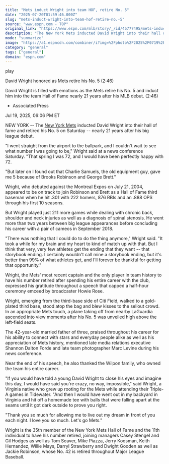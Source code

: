```yaml
---
title: "Mets induct Wright into team HOF, retire No. 5"
date: "2025-07-20T01:59:46.000Z"
slug: "mets-induct-wright-into-team-hof-retire-no.-5"
source: "www.espn.com - TOP"
original_link: "https://www.espn.com/mlb/story/_/id/45777495/mets-induct-david-wright-team-hall-fame-retire-no-5"
description: "The New York Mets inducted David Wright into their hall of fame and retired his No. 5 on Saturday, nearly 21 years after his big league debut."
mode: "summarize"
image: "https://a1.espncdn.com/combiner/i?img=%2Fphoto%2F2025%2F0719%2Fr1521089_1024x576_16%2D9.jpg"
category: "general"
tags: ["general"]
domain: "espn.com"
---
```

<div id="readability-page-1" class="page"><div data-video="watch,640,360,45778200,whitelist-DJ|CI|SO|CF|FM|NL|BJ|GW|RW|GQ|MG|LY|TZ|SR|MH|PY|MU|AM|AU|IE|KE|MW|SL|AW|BQ|TT|CL|GM|GN|GF|UM|ML|NI|GB|UK|GD|PE|NG|FJ|AO|MP|CM|ZM|SC|EC|VG|AI|MQ|VC|HN|BM|PW|VI|MA|BW|BB|KY|GH|CU|DZ|TC|DO|SX|RE|TD|GU|SV|VE|KN|TN|UG|AG|GT|US|AS|PR|HT|BF|CG|ZW|CV|LR|SD|ZA|EG|GP|MR|TG|BI|CR|NZ|LS|SZ|BR|MX|SS|ET|BZ|NA|BS|KM|MZ|NE|CO|GY|GA|UY|CD|YE|ER|SN|BO|MF|ST|MS|LC|JM|PA|" data-cerebro-id="687c2aa996581d0c53aa954b" data-title="David Wright honored as Mets retire his No. 5" data-source="espn"><div><picture><source srcset="https://a.espncdn.com/combiner/i?img=%2Fmedia%2Fmotion%2F2025%2F0719%2Fdm_250719_david_wright%2Fdm_250719_david_wright.jpg&amp;w=943&amp;h=530&amp;cquality=80&amp;format=jpg" media="(min-width: 376px)"><source srcset="https://a.espncdn.com/combiner/i?img=%2Fmedia%2Fmotion%2F2025%2F0719%2Fdm_250719_david_wright%2Fdm_250719_david_wright.jpg&amp;w=375&amp;cquality=80, https://a.espncdn.com/combiner/i?img=%2Fmedia%2Fmotion%2F2025%2F0719%2Fdm_250719_david_wright%2Fdm_250719_david_wright.jpg&amp;w=750&amp;cquality=40&amp;format=jpg 2x" media="(max-width: 375px)"></picture><p><span data-id="45778200">play</span></p></div><figcaption><div><p><span>David Wright honored as Mets retire his No. 5 (2:46)</span></p><p>David Wright is filled with emotions as the Mets retire his No. 5 and induct him into the team Hall of Fame nearly 21 years after his MLB debut. (2:46)</p></div></figcaption></div><div><div><ul><li><p>Associated Press</p></li></ul><p><span>Jul 19, 2025, 06:06 PM ET</span></p></div><p>NEW YORK -- The <a href="https://www.espn.com/mlb/team/_/name/nym/new-york-mets">New York Mets</a> inducted David Wright into their hall of fame and retired his No. 5 on Saturday -- nearly 21 years after his big league debut.</p><p>"I went straight from the airport to the ballpark, and I couldn't wait to see what number I was going to be," Wright said at a news conference Saturday. "That spring I was 72, and I would have been perfectly happy with 72.</p><p>"But later on I found out that Charlie Samuels, the old equipment guy, gave me 5 because of Brooks Robinson and George Brett."</p><p>Wright, who debuted against the Montreal Expos on July 21, 2004, appeared to be on track to join Robinson and Brett as a Hall of Fame third baseman when he hit .301 with 222 homers, 876 RBIs and an .888 OPS through his first 10 seasons.</p><p>But Wright played just 211 more games while dealing with chronic back, shoulder and neck injuries as well as a diagnosis of spinal stenosis. He went more than two years between big league appearances before concluding his career with a pair of cameos in September 2018.</p><p>"There was nothing that I could do to do the thing anymore," Wright said. "It took a while for my brain and my heart to kind of match up with that. But I think that very, very few athletes get the ending that they want -- that storybook ending. I certainly wouldn't call mine a storybook ending, but it's better than 99% of what athletes get, and I'll forever be thankful for getting that opportunity."</p><p>Wright, the Mets' most recent captain and the only player in team history to have his number retired after spending his entire career with the club, expressed his gratitude throughout a speech that capped a half-hour ceremony emceed by broadcaster Howie Rose.</p><p>Wright, emerging from the third-base side of Citi Field, walked to a gold-plated third base, stood atop the bag and blew kisses to the sellout crowd. In an appropriate Mets touch, a plane taking off from nearby LaGuardia ascended into view moments after his No. 5 was unveiled high above the left-field seats.</p><p>The 42-year-old married father of three, praised throughout his career for his ability to connect with stars and everyday people alike as well as his appreciation of Mets history, mentioned late media relations executive Shannon Dalton Forde and late team photographer Marc Levine during his news conference.</p><p>Near the end of his speech, he also thanked the Wilpon family, who owned the team his entire career.</p><p>"If you would have told a young David Wright to close his eyes and imagine this day, I would have said you're crazy, no way, impossible," said Wright, a Virginia native who grew up rooting for the Mets while attending their Triple-A games in Tidewater. "And then I would have went out in my backyard in Virginia and hit off a homemade tee with balls that were falling apart at the seams until it got dark outside to prove you right.</p><p>"Thank you so much for allowing me to live out my dream in front of you each night. I love you so much. Let's go Mets."</p><p>Wright is the 35th member of the New York Mets Hall of Fame and the 11th individual to have his number retired, joining managers Casey Stengel and Gil Hodges as well as Tom Seaver, Mike Piazza, Jerry Koosman, Keith Hernandez, Willie Mays, Darryl Strawberry and Dwight Gooden as well as Jackie Robinson, whose No. 42 is retired throughout Major League Baseball.</p>
</div></div>